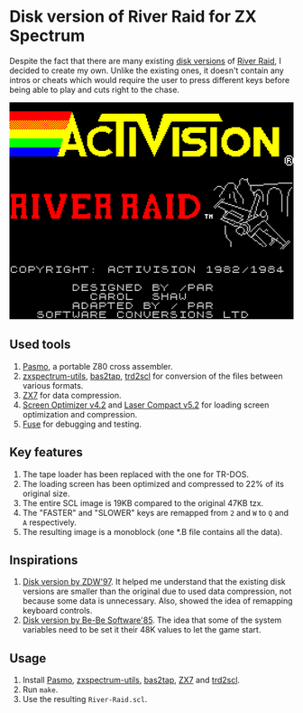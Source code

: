 # Disk version of River Raid for ZX Spectrum

Despite the fact that there are many existing [disk versions](https://vtrd.in/games.php?t=r) of [River Raid](http://www.worldofspectrum.org/infoseekid.cgi?id=0004154), I decided to create my own. Unlike the existing ones, it doesn't contain any intros or cheats which would require the user to press different keys before being able to play and cuts right to the chase.

<p align="center">
    <img src="https://raw.githubusercontent.com/morozov/river-raid/master/png/screen.png" width="512" height="384" alt="River Raid">
</p>

## Used tools

1. [Pasmo](http://pasmo.speccy.org/), a portable Z80 cross assembler.
2. [zxspectrum-utils](https://sourceforge.net/projects/zxspectrumutils/), [bas2tap](https://github.com/speccyorg/bas2tap), [trd2scl](http://www.worldofspectrum.org/pub/sinclair/tools/generic/trd2scl-1.0.0.tar.gz) for conversion of the files between various formats.
3. [ZX7](http://www.worldofspectrum.org/infoseekid.cgi?id=0027996) for data compression.
4. [Screen Optimizer v4.2](http://www.worldofspectrum.org/infoseekid.cgi?id=0021314) and [Laser Compact v5.2](http://www.worldofspectrum.org/infoseekid.cgi?id=0021446) for loading screen optimization and compression.
5. [Fuse](https://sourceforge.net/projects/fuse-emulator/) for debugging and testing.

## Key features

1. The tape loader has been replaced with the one for TR-DOS.
2. The loading screen has been optimized and compressed to 22% of its original size.
3. The entire SCL image is 19KB compared to the original 47KB tzx.
4. The "FASTER" and "SLOWER" keys are remapped from `2` and `W` to `Q` and `A` respectively.
5. The resulting image is a monoblock (one *.B file contains all the data).

## Inspirations

1. [Disk version by ZDW'97](https://vtrd.in/gamez/r/RIVER_R_.ZIP). It helped me understand that the existing disk versions are smaller than the original due to used data compression, not because some data is unnecessary. Also, showed the idea of remapping keyboard controls.
2. [Disk version by Be-Be Software'85](https://vtrd.in/gamez/r/RRAID_BE.zip). The idea that some of the system variables need to be set it their 48K values to let the game start.

## Usage

1. Install [Pasmo](http://pasmo.speccy.org/), [zxspectrum-utils](https://sourceforge.net/projects/zxspectrumutils/), [bas2tap](https://github.com/speccyorg/bas2tap), [ZX7](http://www.worldofspectrum.org/infoseekid.cgi?id=0027996) and [trd2scl](http://www.worldofspectrum.org/pub/sinclair/tools/generic/trd2scl-1.0.0.tar.gz).
2. Run `make`.
3. Use the resulting `River-Raid.scl`.
